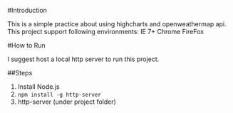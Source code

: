 #Introduction

This is a simple practice about using highcharts and openweathermap api.
This project support following environments:
IE 7+
Chrome
FireFox

#How to Run

I suggest host a local http server to run this project.

##Steps

1. Install Node.js
2. `npm install -g http-server`
3. http-server (under project folder)

